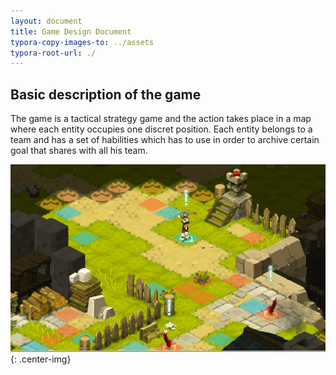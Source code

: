 ```yaml
---
layout: document
title: Game Design Document
typora-copy-images-to: ../assets
typora-root-url: ./
---
```


## Basic description of the game

The game is a tactical strategy game and the action takes place in a map where each entity occupies one discret position. Each entity belongs to a team and has a set of habilities which has to use in order to archive certain goal that shares with all his team.

![img](/../assets/15d4e390cf54d98bf9d3658c455b33e6-1584358012809.png){: .center-img}